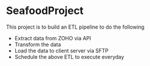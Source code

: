 # SeafoodProject
<p> This project is to build an ETL pipeline to do the following</p>

* Extract data from ZOHO via API
* Transform the data
* Load the data to client server via SFTP
* Schedule the above ETL to execute everyday